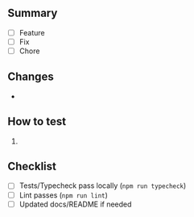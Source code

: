 ## Summary

- [ ] Feature
- [ ] Fix
- [ ] Chore

## Changes
- 

## How to test
1. 

## Checklist
- [ ] Tests/Typecheck pass locally (`npm run typecheck`)
- [ ] Lint passes (`npm run lint`)
- [ ] Updated docs/README if needed